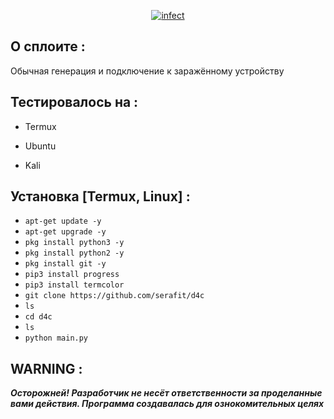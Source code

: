 <p align="center">
<a href=""><img title="infect" src="https://i.pinimg.com/736x/0b/7c/dd/0b7cdda89ad41e1084f46d0c20f5b80b.jpg"></a>
</p>


## О сплоите :

Обычная генерация и подключение к заражённому устройству

## Тестировалось на :

* Termux

* Ubuntu 

* Kali

## Установка [Termux, Linux] :

* `apt-get update -y`
* `apt-get upgrade -y`
* `pkg install python3 -y`
* `pkg install python2 -y`
* `pkg install git -y`
* `pip3 install progress`
* `pip3 install termcolor`
* `git clone https://github.com/serafit/d4c`
* `ls`
* `cd d4c`
* `ls`
* `python main.py`


## WARNING : 
***Осторожней! Разработчик не несёт ответственности за проделанные вами действия. Программа создавалась для ознокомительных целях***
